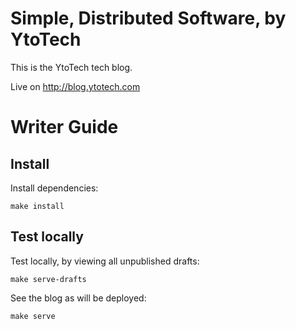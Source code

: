 # Simple, Distributed Software, by YtoTech

This is the YtoTech tech blog.

Live on http://blog.ytotech.com

# Writer Guide

## Install

Install dependencies:

```
make install
```

## Test locally

Test locally, by viewing all unpublished drafts:

```
make serve-drafts
```

See the blog as will be deployed:

```
make serve
```
